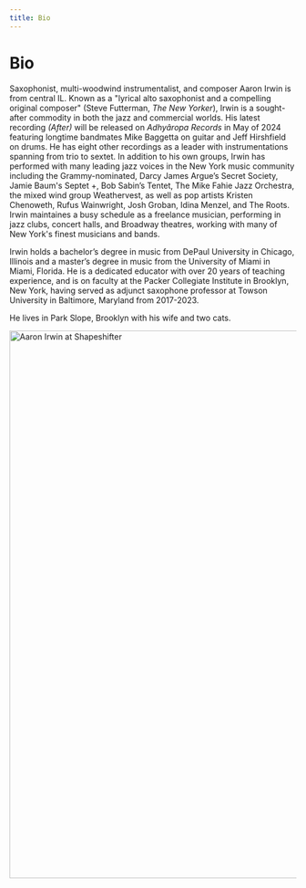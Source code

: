 ```yaml
---
title: Bio
---
```


# Bio

Saxophonist, multi-woodwind instrumentalist, and composer Aaron Irwin is from central IL. Known as a "lyrical alto saxophonist and a compelling original composer" (Steve Futterman, *The New Yorker*), Irwin is a sought-after commodity in both the jazz and commercial worlds. His latest recording *(After)* will be released on *Adhyâropa Records* in May of 2024 featuring longtime bandmates Mike Baggetta on guitar and Jeff Hirshfield on drums. He has eight other recordings as a leader with instrumentations spanning from trio to sextet. In addition to his own groups, Irwin has performed with many leading jazz voices in the New York music community including the Grammy-nominated, Darcy James Argue’s Secret Society, Jamie Baum's Septet +, Bob Sabin’s Tentet, The Mike Fahie Jazz Orchestra, the mixed wind group Weathervest, as well as pop artists Kristen Chenoweth, Rufus Wainwright, Josh Groban, Idina Menzel, and The Roots. Irwin maintaines a busy schedule as a freelance musician, performing in jazz clubs, concert halls, and Broadway theatres, working with many of New York's finest musicians and bands.

Irwin holds a bachelor’s degree in music from DePaul University in Chicago, Illinois and a master’s degree in music from the University of Miami in Miami, Florida. He is a dedicated educator with over 20 years of teaching experience, and is on faculty at the Packer Collegiate Institute in Brooklyn, New York, having served as adjunct saxophone professor at Towson University in Baltimore, Maryland from 2017-2023.

He lives in Park Slope, Brooklyn with his wife and two cats.


<img
  alt="Aaron Irwin at Shapeshifter"
  width="960"
  sizes="100vw"
  src="https://user-images.githubusercontent.com/949985/42128949-85e98cb4-7c6b-11e8-8376-b45df7de7a1e.jpg"
  srcset="
    https://user-images.githubusercontent.com/949985/42128952-b7d238ca-7c6b-11e8-910a-b6116bcec6ed.jpg 480w,
    https://user-images.githubusercontent.com/949985/42128949-85e98cb4-7c6b-11e8-8376-b45df7de7a1e.jpg 960w"
  />
